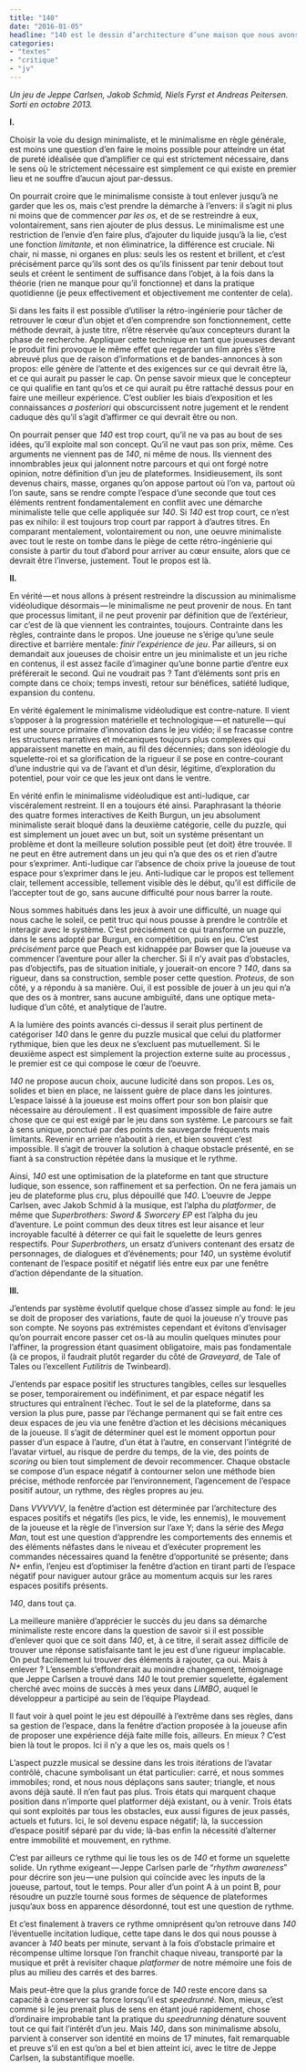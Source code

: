 ```yaml
---
title: "140"
date: "2016-01-05"
headline: "140 est le dessin d’architecture d’une maison que nous avons déjà visitée à maintes reprises auparavant."
categories: 
- "textes"
- "critique"
- "jv"
---
```


_Un jeu de Jeppe Carlsen, Jakob Schmid, Niels Fyrst et Andreas Peitersen. Sorti en octobre 2013._ 

**I.**

Choisir la voie du design minimaliste, et le minimalisme en règle générale, est moins une question d’en faire le moins possible pour atteindre un état de pureté idéalisée que d’amplifier ce qui est strictement nécessaire, dans le sens où le strictement nécessaire est simplement ce qui existe en premier lieu et ne souffre d’aucun ajout par-dessus.

On pourrait croire que le minimalisme consiste à tout enlever jusqu’à ne garder que les os, mais c’est prendre la démarche à l’envers: il s’agit ni plus ni moins que de commencer *par les os*, et de se restreindre à eux, volontairement, sans rien ajouter de plus dessus. Le minimalisme est une restriction de l’envie d’en faire plus, d’ajouter du liquide jusqu’à la lie, c’est une fonction *limitante*, et non éliminatrice, la différence est cruciale. Ni chair, ni masse, ni organes en plus: seuls les os restent et brillent, et c’est précisément parce qu’ils sont des os qu’ils finissent par tenir debout tout seuls et créent le sentiment de suffisance dans l’objet, à la fois dans la théorie (rien ne manque pour qu’il fonctionne) et dans la pratique quotidienne (je peux effectivement et objectivement me contenter de cela).

Si dans les faits il est possible d’utiliser la rétro-ingénierie pour tâcher de retrouver le cœur d’un objet et d’en comprendre son fonctionnement, cette méthode devrait, à juste titre, n’être réservée qu’aux concepteurs durant la phase de recherche. Appliquer cette technique en tant que joueuses devant le produit fini provoque le même effet que regarder un film après s’être abreuvé plus que de raison d’informations et de bandes-annonces à son propos: elle génère de l’attente et des exigences sur ce qui devrait être là, et ce qui aurait pu passer le cap. On pense savoir mieux que le concepteur ce qui qualifie en tant qu’os et ce qui aurait pu être rattaché dessus pour en faire une meilleur expérience. C’est oublier les biais d’exposition et les connaissances *a posteriori* qui obscurcissent notre jugement et le rendent caduque dès qu’il s’agit d’affirmer ce qui devrait être ou non.

On pourrait penser que *140* est trop court, qu’il ne va pas au bout de ses idées, qu’il exploite mal son concept. Qu’il ne vaut pas son prix, même. Ces arguments ne viennent pas de *140*, ni même de nous. Ils viennent des innombrables jeux qui jalonnent notre parcours et qui ont forgé notre opinion, notre définition d’un jeu de plateformes. Insidieusement, ils sont devenus chairs, masse, organes qu’on appose partout où l’on va, partout où l’on saute, sans se rendre compte l’espace d’une seconde que tout ces éléments rentrent fondamentalement en conflit avec une démarche minimaliste telle que celle appliquée sur *140*. Si *140* est trop court, ce n’est pas ex nihilo: il est toujours trop court par rapport à d’autres titres. En comparant mentalement, volontairement ou non, une oeuvre minimaliste avec tout le reste on tombe dans le piège de cette rétro-ingénierie qui consiste à partir du tout d’abord pour arriver au cœur ensuite, alors que ce devrait être l’inverse, justement. Tout le propos est là.

**II.**

En vérité — et nous allons à présent restreindre la discussion au minimalisme vidéoludique désormais — le minimalisme ne peut provenir de nous. En tant que processus limitant, il ne peut provenir par définition que de l’extérieur, car c’est de là que viennent les contraintes, toujours. Contrainte dans les règles, contrainte dans le propos. Une joueuse ne s’érige qu’une seule directive et barrière mentale: *finir l’expérience de jeu*. Par ailleurs, si on demandait aux joueuses de choisir entre un jeu minimaliste et un jeu riche en contenus, il est assez facile d’imaginer qu’une bonne partie d’entre eux préférerait le second. Qui ne voudrait pas ? Tant d’éléments sont pris en compte dans ce choix; temps investi, retour sur bénéfices, satiété ludique, expansion du contenu.

En vérité également le minimalisme vidéoludique est contre-nature. Il vient s’opposer à la progression matérielle et technologique — et naturelle — qui est une source primaire d’innovation dans le jeu vidéo; il se fracasse contre les structures narratives et mécaniques toujours plus complexes qui apparaissent manette en main, au fil des décennies; dans son idéologie du squelette-roi et sa glorification de la rigueur il se pose en contre-courant d’une industrie qui va de l’avant et d’un désir, légitime, d’exploration du potentiel, pour voir ce que les jeux ont dans le ventre.

En vérité enfin le minimalisme vidéoludique est anti-ludique, car viscéralement restreint. Il en a toujours été ainsi. Paraphrasant la théorie des quatre formes interactives de Keith Burgun, un jeu absolument minimaliste serait bloqué dans la deuxième catégorie, celle du puzzle, qui est simplement un jouet avec un but, soit un système présentant un problème et dont la meilleure solution possible peut (et doit) être trouvée. Il ne peut en être autrement dans un jeu qui n’a que des os et rien d’autre pour s’exprimer. Anti-ludique car l’absence de choix prive la joueuse de tout espace pour s’exprimer dans le jeu. Anti-ludique car le propos est tellement clair, tellement accessible, tellement visible dès le début, qu’il est difficile de l’accepter tout de go, sans aucune difficulté pour nous barrer la route.

Nous sommes habitués dans les jeux à avoir une difficulté, un nuage qui nous cache le soleil, ce petit truc qui nous pousse à prendre le contrôle et interagir avec le système. C’est précisément ce qui transforme un puzzle, dans le sens adopté par Burgun, en compétition, puis en jeu. C’est *précisément* parce que Peach est kidnappée par Bowser que la joueuse va commencer l’aventure pour aller la chercher. Si il n’y avait pas d’obstacles, pas d’objectifs, pas de situation initiale, y jouerait-on encore ? *140*, dans sa rigueur, dans sa construction, semble poser cette question. *Proteus*, de son côté, y a répondu à sa manière. Oui, il est possible de jouer à un jeu qui n’a que des os à montrer, sans aucune ambiguïté, dans une optique meta-ludique d’un côté, et analytique de l’autre.

A la lumière des points avancés ci-dessus il serait plus pertinent de catégoriser *140* dans le genre du puzzle musical que celui du platformer rythmique, bien que les deux ne s’excluent pas mutuellement. Si le deuxième aspect est simplement la projection externe suite au processus , le premier est ce qui compose le cœur de l’oeuvre.

*140* ne propose aucun choix, aucune ludicité dans son propos. Les os, solides et bien en place, ne laissent guère de place dans les jointures. L’espace laissé à la joueuse est moins offert pour son bon plaisir que nécessaire au déroulement . Il est quasiment impossible de faire autre chose que ce qui est exigé par le jeu dans son système. Le parcours se fait à sens unique, ponctué par des points de sauvegarde fréquents mais limitants. Revenir en arrière n’aboutit à rien, et bien souvent c’est impossible. Il s’agit de trouver la solution à chaque obstacle présenté, en se fiant à sa construction répétée dans la musique et le rythme.

Ainsi, *140* est une optimisation de la plateforme en tant que structure ludique, son essence, son raffinement et sa perfection. On ne fera jamais un jeu de plateforme plus cru, plus dépouillé que *140*. L’oeuvre de Jeppe Carlsen, avec Jakob Schmid à la musique, est l’alpha du *platformer*, de même que *Superbrothers: Sword & Sworcery EP* est l’alpha du jeu d’aventure. Le point commun des deux titres est leur aisance et leur incroyable faculté à déterrer ce qui fait le squelette de leurs genres respectifs. Pour *Superbrothers*, un ersatz d’univers contenant des ersatz de personnages, de dialogues et d’événements; pour *140*, un système évolutif contenant de l’espace positif et négatif liés entre eux par une fenêtre d’action dépendante de la situation.

**III.**

J’entends par système évolutif quelque chose d’assez simple au fond: le jeu se doit de proposer des variations, faute de quoi la joueuse n’y trouve pas son compte. Ne soyons pas extrémistes cependant et évitons d’envisager qu’on pourrait encore passer cet os-là au moulin quelques minutes pour l’affiner, la progression étant quasiment obligatoire, mais pas fondamentale (à ce propos, il faudrait plutôt regarder du côté de *Graveyard*, de Tale of Tales ou l’excellent *Futilitris* de Twinbeard).

J’entends par espace positif les structures tangibles, celles sur lesquelles se poser, temporairement ou indéfiniment, et par espace négatif les structures qui entraînent l’échec. Tout le sel de la plateforme, dans sa version la plus pure, passe par l’échange permanent qui se fait entre ces deux espaces de jeu via une fenêtre d’action et les décisions mécaniques de la joueuse. Il s’agit de déterminer quel est le moment opportun pour passer d’un espace à l’autre, d’un état à l’autre, en conservant l’intégrité de l’avatar virtuel, au risque de perdre du temps, de la vie, des points de *scoring* ou bien tout simplement de devoir recommencer. Chaque obstacle se compose d’un espace négatif à contourner selon une méthode bien précise, méthode renforcée par l’environnement, l’agencement de l’espace positif autour, un rythme, des règles propres au jeu.

Dans *VVVVVV*, la fenêtre d’action est déterminée par l’architecture des espaces positifs et négatifs (les pics, le vide, les ennemis), le mouvement de la joueuse et la règle de l’inversion sur l’axe Y; dans la série des *Mega Man*, tout est une question d’apprendre les comportements des ennemis et des éléments néfastes dans le niveau et d’exécuter proprement les commandes nécessaires quand la fenêtre d’opportunité se présente; dans *N+* enfin, l’enjeu est d’optimiser la fenêtre d’action en tirant parti de l’espace négatif pour naviguer autour grâce au momentum acquis sur les rares espaces positifs présents.

*140*, dans tout ça.

La meilleure manière d’apprécier le succès du jeu dans sa démarche minimaliste reste encore dans la question de savoir si il est possible d’enlever quoi que ce soit dans *140*, et, à ce titre, il serait assez difficile de trouver une réponse satisfaisante tant le jeu est d’une rigueur implacable. On peut facilement lui trouver des éléments à rajouter, ça oui. Mais à enlever ? L’ensemble s’effondrerait au moindre changement, témoignage que Jeppe Carlsen a trouvé dans *140* le tout premier squelette, également cherché avec moins de succès à mes yeux dans *LIMBO*, auquel le développeur a participé au sein de l’équipe Playdead.

Il faut voir à quel point le jeu est dépouillé à l’extrême dans ses règles, dans sa gestion de l’espace, dans la fenêtre d’action proposée à la joueuse afin de proposer une expérience déjà faite mille fois, ailleurs. En mieux ? C’est bien là tout le propos. Ici il n’y a que les os, mais quels os !

L’aspect puzzle musical se dessine dans les trois itérations de l’avatar contrôlé, chacune symbolisant un état particulier: carré, et nous sommes immobiles; rond, et nous nous déplaçons sans sauter; triangle, et nous avons déjà sauté. Il n’en faut pas plus. Trois états qui marquent chaque position dans n’importe quel platformer déjà existant, ou à venir. Trois états qui sont exploités par tous les obstacles, eux aussi figures de jeux passés, actuels et futurs. Ici, le sol devenu espace négatif; là, la succession d’espace positif séparé par du vide; là-bas enfin la nécessité d’alterner entre immobilité et mouvement, en rythme.

C’est par ailleurs ce rythme qui lie tous les os de *140* et forme un squelette solide. Un rythme exigeant — Jeppe Carlsen parle de “*rhythm awareness*” pour décrire son jeu — une pulsion qui coïncide avec les inputs de la joueuse, partout, tout le temps. Pour aller d’un point A à un point B, pour résoudre un puzzle tourné sous formes de séquence de plateformes jusqu’aux boss en apparence désordonné, tout est une question de rythme.

Et c’est finalement à travers ce rythme omniprésent qu’on retrouve dans *140* l’éventuelle incitation ludique, cette tape dans le dos qui nous pousse à avancer à *140* beats per minute, servant à la fois d’obstacle primaire et récompense ultime lorsque l’on franchit chaque niveau, transporté par la musique et prêt à revisiter chaque *platformer* de notre mémoire une fois de plus au milieu des carrés et des barres.

Mais peut-être que la plus grande force de *140* reste encore dans sa capacité à conserver sa force lorsqu’il est *speedrunné*. Non, mieux, c’est comme si le jeu prenait plus de sens en étant joué rapidement, chose d’ordinaire improbable tant la pratique du *speedrunning* dénature souvent tout ce qui fait l’intérêt d’un jeu. Mais *140*, dans son minimalisme absolu, parvient à conserver son identité en moins de 17 minutes, fait remarquable et preuve s’il en est qu’on a bel et bien atteint ici, avec le titre de Jeppe Carlsen, la substantifique moelle.